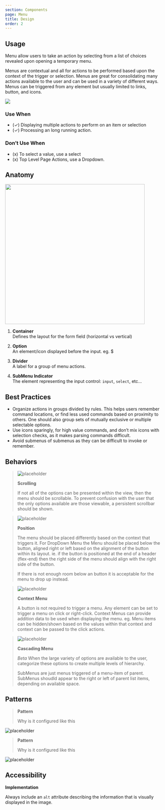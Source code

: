 ```yaml
---
section: Components
page: Menu
title: Design
order: 2
---
```



## Usage

<novo-grid columns="2" align="start" gap="2rem">
<div>

Menu allow users to take an action by selecting from a list of choices revealed upon opening a temporary menu.

Menus are contextual and all for actions to be performed based upon the context of the trigger or selection. Menus are great for consolidating many actions available to the user and can be used in a variety of different ways. Menus can be triggered from any element but usually limited to links, button, and icons.

</div>

<img src="assets/images/MenuOverview.png"/>

<div>

### Use When

- (✓) Displaying multiple actions to perform on an item or selection
- (✓) Processing an long running action.

</div>
<div>

### Don′t Use When

- (x) To select a value, use a select
- (x) Top Level Page Actions, use a Dropdown.

</div>
</novo-grid>

## Anatomy

<novo-grid columns="2" align="start" gap="2rem">

<img src="assets/images/MenuAnatomy.png" width="450">

<div>

1. **Container**<br>
   Defines the layout for the form field (horizontal vs vertical)

1. **Option**<br>
   An element/icon displayed before the input. eg. \$

1. **Divider**<br>
   A label for a group of menu actions.

1. **SubMenu Indicator**<br>
   The element representing the input control: `input`, `select`, etc...

</div>
</novo-grid>

## Best Practices

- Organize actions in groups divided by rules. This helps users remember command locations, or find less used commands based on proximity to others. One should also group sets of mutually exclusive or multiple selectable options.
- Use icons sparingly, for high value commands, and don’t mix icons with selection checks, as it makes parsing commands difficult.
- Avoid submenus of submenus as they can be difficult to invoke or remember.

## Behaviors

<novo-grid columns="2" align="start" gap="2rem">

> ![placeholder](assets/images/MenuScrollable.png)
>
> **Scrolling**
>
> If not all of the options can be presented within the view, then the menu
> should be scrollable.  To prevent confusion with the user that the only
> options available are those viewable, a persistent scrollbar should be 
> shown.

> ![placeholder](assets/images/MenuPosition.png)
>
> **Position**
>
> The menu should be placed differently based on the context that triggers
> it.  For DropDown Menu the Menu should be placed below the button, aligned
> right or left based on the alignment of the button within its layout.
> ie. if the button is positioned at the end of a header (flex-end) then the
> right side of the menu should align with the right side of the button.
>
> If there is not enough room below an button it is acceptable for the menu
> to drop up instead.

> ![placeholder](assets/images/MenuContext.png)
>
> **Context Menu**
>
> A button is not required to trigger a menu. Any element can be set to trigger a menu
> on click or right-click.  Context Menus can provide addition data to be used when 
> displaying the menu. eg. Menu items can be hidden/shown based on the values within 
> that context and context can be passed to the click actions.

> ![placeholder](assets/images/MenuOverview.png)
>
> **Cascading Menu**
>
> *Beta*  When the large variety of options are available to the user, categorize these
> options to create multiple levels of hierarchy.
> 
> SubMenus are just menus triggered of a menu-item of parent. SubMenus shoudld appear to
> the right or left of parent list items, depending on available space.

</novo-grid>

## Patterns

<novo-grid columns="2" align="start" gap="2rem">

> **Pattern**
>
> Why is it configured like this

![placeholder](https://via.placeholder.com/350x250)

> **Pattern**
>
> Why is it configured like this

![placeholder](https://via.placeholder.com/350x250)

</novo-grid>

## Accessibility

**Implementation**

Always include an `alt` attribute describing the information that is visually displayed in the image.
